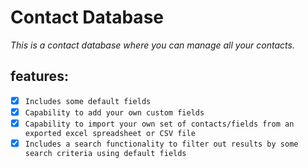 # Contact Database

_This is a contact database where you can manage all your contacts._

## features:

- [x]  `Includes some default fields`
- [x]  `Capability to add your own custom fields`
- [x]  `Capability to import your own set of contacts/fields from an exported excel spreadsheet or CSV file`
- [x]  `Includes a search functionality to filter out results by some search criteria using default fields`
